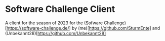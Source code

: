 # Software Challenge Client

A client for the season of 2023 for the (Sofware Challenge)[https://software-challenge.de/] by (me)[https://github.com/SturmEnte] and (Unbekannt28)[https://github.com/Unbekannt28]
